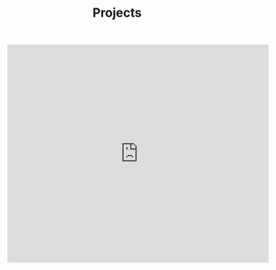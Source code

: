 ﻿---
layout: default
title: Projects
permalink: "/resume/"
cover: /media/homepage_banner.jpg
---

<iframe src="http://docs.google.com/gview?url=http://nickammann.com/resume/NicholasAmmann_Resume.pdf&embedded=true" style="width:600px; height:500px;" frameborder="0"></iframe>